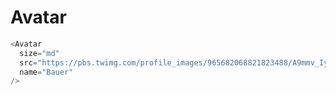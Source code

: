 # Avatar

```javascript
<Avatar
  size="md"
  src="https://pbs.twimg.com/profile_images/965682068821823488/A9mmv_Iy_400x400.jpg"
  name="Bauer"
/>
```
